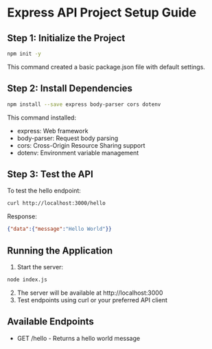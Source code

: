 # Express API Project Setup Guide

## Step 1: Initialize the Project
```bash
npm init -y
```
This command created a basic package.json file with default settings.

## Step 2: Install Dependencies
```bash
npm install --save express body-parser cors dotenv
```
This command installed:
- express: Web framework
- body-parser: Request body parsing
- cors: Cross-Origin Resource Sharing support
- dotenv: Environment variable management

## Step 3: Test the API
To test the hello endpoint:
```bash
curl http://localhost:3000/hello
```
Response:
```json
{"data":{"message":"Hello World"}}
```

## Running the Application
1. Start the server:
```bash
node index.js
```
2. The server will be available at http://localhost:3000
3. Test endpoints using curl or your preferred API client

## Available Endpoints
- GET /hello - Returns a hello world message

